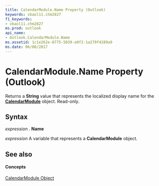 ```yaml
---
title: CalendarModule.Name Property (Outlook)
keywords: vbaol11.chm2827
f1_keywords:
- vbaol11.chm2827
ms.prod: outlook
api_name:
- Outlook.CalendarModule.Name
ms.assetid: 1c1e262e-8775-5039-a9f2-1a279f4289a9
ms.date: 06/08/2017
---
```



# CalendarModule.Name Property (Outlook)

Returns a **String** value that represents the localized display name for the **[CalendarModule](calendarmodule-object-outlook.md)** object. Read-only.


## Syntax

 _expression_ . **Name**

 _expression_ A variable that represents a **CalendarModule** object.


## See also


#### Concepts


[CalendarModule Object](calendarmodule-object-outlook.md)

